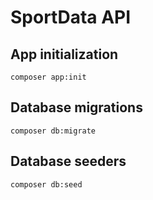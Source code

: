 # SportData API

## App initialization
`composer app:init`

## Database migrations
`composer db:migrate`

## Database seeders
`composer db:seed`
